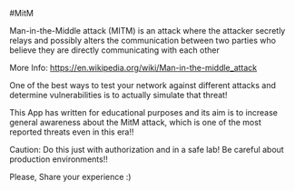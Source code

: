 #MitM

Man-in-the-Middle attack (MITM) is an attack where the attacker secretly relays and possibly alters the
communication between two parties who believe they are directly communicating with each other

More Info: https://en.wikipedia.org/wiki/Man-in-the-middle_attack

One of the best ways to test your network against different attacks and determine vulnerabilities is to actually
simulate that threat!

This App has written for educational purposes and its aim is to increase general awareness about the MitM 
attack, which is one of the most reported threats even in this era!!

Caution: Do this just with authorization and in a safe lab! Be careful about production environments!!

Please, Share your experience :)
